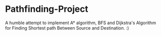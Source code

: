 # Pathfinding-Project
A humble attempt to implement A* algorithm, BFS and Dijkstra's Algorithm for Finding Shortest path Between Source and Destination. :)
